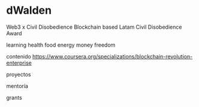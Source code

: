 # dWalden
Web3 x Civil Disobedience
Blockchain based Latam Civil Disobedience Award

learning
health
food
energy
money
freedom

contenido
https://www.coursera.org/specializations/blockchain-revolution-enterprise

proyectos

mentoría

grants
